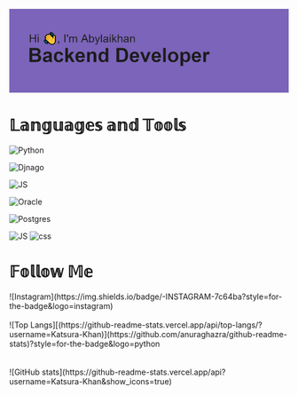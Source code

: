 ![](https://github.com/Katsura-Khan/Katsura-Khan/blob/main/header.png)
<h1>𝕃𝕒𝕟𝕘𝕦𝕒𝕘𝕖𝕤 𝕒𝕟𝕕 𝕋𝕠𝕠𝕝𝕤</h1>

![Python](https://img.shields.io/badge/-PYTHON-7c64ba??style=for-the-badge&logo=python)

![Djnago](https://img.shields.io/badge/-DJANGO-7c64ba??style=for-the-badge&logo=django)

![JS](https://img.shields.io/badge/-JavaScript-7c64ba??style=for-the-badge&logo=javascript)

![Oracle](https://img.shields.io/badge/-ORACLE-7c64ba??style=for-the-badge&logo=oracle)

![Postgres](https://img.shields.io/badge/-POSTGRESS-7c64ba?style=for-the-badge&logo=postgresql)

![JS](https://img.shields.io/badge/-HTML-7c64ba??style=for-the-badge&logo=HyperTextMarkupLanguage)
![css](https://img.shields.io/badge/-CSS-7c64ba??style=for-the-badge&logo=CSS)

<h1>𝔽𝕠𝕝𝕝𝕠𝕨 𝕄𝕖</h1>
![Instagram](https://img.shields.io/badge/-INSTAGRAM-7c64ba?style=for-the-badge&logo=instagram)


<br>
<br>
![Top Langs][(https://github-readme-stats.vercel.app/api/top-langs/?username=Katsura-Khan)](https://github.com/anuraghazra/github-readme-stats)?style=for-the-badge&logo=python
<br>
<br>
<br>
![GitHub stats](https://github-readme-stats.vercel.app/api?username=Katsura-Khan&show_icons=true)  


